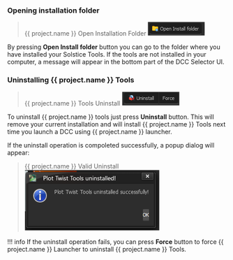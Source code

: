 ### **Opening installation folder**

> {{ project.name }} Open Installation Folder
![{{ project.name }} Open Installation Folder](../../img/launcher/dccselector3.png?style=centerme)

By pressing **Open Install folder** button you can go to the folder where you have installed your Solstice Tools.
If the tools are not installed in your computer, a message will appear in the bottom part of the DCC Selector UI.

### **Uninstalling {{ project.name }} Tools**

> {{ project.name }} Tools Uninstall
![{{ project.name }}Tools Uninstall](../../img/launcher/dccselector4.png?style=centerme)

To uninstall {{ project.name }} tools just press **Uninstall** button. This will remove your current installation and
will install {{ project.name }} Tools next time you launch a DCC using {{ project.name }} launcher.

If the uninstall operation is compoleted successfully, a popup dialog will appear:

> {{ project.name }} Valid Uninstall
![{{ project.name }} Valid Uninstall](../../img/launcher/dccselector5.png?style=centerme)

!!! info
    If the uninstall operation fails, you can press **Force** button to force {{ project.name }} Launcher to uninstall
    {{ project.name }} Tools.
